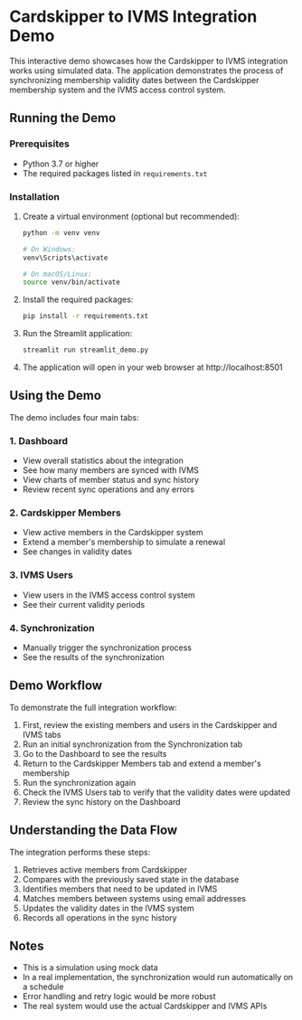 # Cardskipper to IVMS Integration Demo

This interactive demo showcases how the Cardskipper to IVMS integration works using simulated data. The application demonstrates the process of synchronizing membership validity dates between the Cardskipper membership system and the IVMS access control system.

## Running the Demo

### Prerequisites

- Python 3.7 or higher
- The required packages listed in `requirements.txt`

### Installation

1. Create a virtual environment (optional but recommended):
   ```bash
   python -m venv venv
   
   # On Windows:
   venv\Scripts\activate
   
   # On macOS/Linux:
   source venv/bin/activate
   ```

2. Install the required packages:
   ```bash
   pip install -r requirements.txt
   ```

3. Run the Streamlit application:
   ```bash
   streamlit run streamlit_demo.py
   ```

4. The application will open in your web browser at http://localhost:8501

## Using the Demo

The demo includes four main tabs:

### 1. Dashboard

- View overall statistics about the integration
- See how many members are synced with IVMS
- View charts of member status and sync history
- Review recent sync operations and any errors

### 2. Cardskipper Members

- View active members in the Cardskipper system
- Extend a member's membership to simulate a renewal
- See changes in validity dates

### 3. IVMS Users

- View users in the IVMS access control system
- See their current validity periods

### 4. Synchronization

- Manually trigger the synchronization process
- See the results of the synchronization

## Demo Workflow

To demonstrate the full integration workflow:

1. First, review the existing members and users in the Cardskipper and IVMS tabs
2. Run an initial synchronization from the Synchronization tab
3. Go to the Dashboard to see the results
4. Return to the Cardskipper Members tab and extend a member's membership
5. Run the synchronization again
6. Check the IVMS Users tab to verify that the validity dates were updated
7. Review the sync history on the Dashboard

## Understanding the Data Flow

The integration performs these steps:

1. Retrieves active members from Cardskipper
2. Compares with the previously saved state in the database
3. Identifies members that need to be updated in IVMS
4. Matches members between systems using email addresses
5. Updates the validity dates in the IVMS system
6. Records all operations in the sync history

## Notes

- This is a simulation using mock data
- In a real implementation, the synchronization would run automatically on a schedule
- Error handling and retry logic would be more robust
- The real system would use the actual Cardskipper and IVMS APIs
